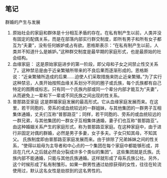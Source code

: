 ## 笔记
群婚的产生与发展
1. 原始社会的家庭和群体是十分相互矛盾的存在。在私有制产生以前，人类并没有固定的配偶关系，而是在部落内部实行群交制度，即所有男子和所有女子都互为“夫妻”，没有任何嫉妒或占有欲。恩格斯表示：“在私有制产生以前，人类并不知道什么是嫉妒。”这种群交制度是最早期的家庭形式，也是最原始的社会结构。
2. 血缘家庭： 这是原始家庭进步的第一阶段，即父母和子女之间禁止性交关系了。这种禁忌是由于近亲繁殖所带来的不良后果而逐渐形成的。恩格斯说：“近亲繁殖所造成的后果……迫使人们采取措施来防止近亲繁殖。”为了实行这种禁忌，人类开始按照血缘关系划分不同的圈子或氏族，每个氏族都有自己特定的图腾或标志。只有同一个氏族内部或同一个辈分内部才能互为“夫妻”，从而避免上一辈和下一辈或不同氏族之间出现的性关系。
3. 普那路亚家庭 这是群婚家庭发展的最高形式。它从血缘家庭发展而来。在这里，若干同胞的、旁系的或血统较远的一群姐妹，与其他集团的一群男子互相集体通婚，丈夫们互称“普那路亚”；同样，若干同胞的、旁系的或血统较远的一群兄弟，与其他集团的一群女子互相集体通婚，妻子们也互称“普那路亚”。由这种婚姻关系产生的家庭形式，称为普那路亚家庭。在这种家庭中，由于进行非固定对偶的群婚，必然是男子多妻，女子多夫。子女只知其母，不知其父。 氏族制度即由普那路亚家庭发展而来。由于排除了兄弟姊妹之间的性关系，“使得以祖母为主导者和中心点的一个集团在每个家庭中都能够形成，并且在几代人之后就必然会分裂成许多个类似的集团”。 这些集团就是氏族。氏族内部不能通婚，只能与其他氏族通婚。这样就形成了母系氏族公社。另外，这个时候形成了私有制雏形。如果一群男性通过劫掠获得的女性，往往在轮流使用过，默认这名女性是劫掠到的这名男性的。
